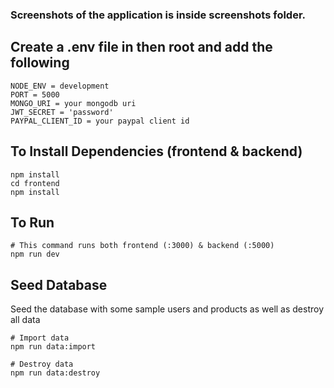### Screenshots of the application is inside screenshots folder.

## Create a .env file in then root and add the following

```
NODE_ENV = development
PORT = 5000
MONGO_URI = your mongodb uri
JWT_SECRET = 'password'
PAYPAL_CLIENT_ID = your paypal client id
```

## To Install Dependencies (frontend & backend)

```
npm install
cd frontend
npm install
```

## To Run

```
# This command runs both frontend (:3000) & backend (:5000)
npm run dev
```
## Seed Database

Seed the database with some sample users and products as well as destroy all data

```
# Import data
npm run data:import

# Destroy data
npm run data:destroy
```